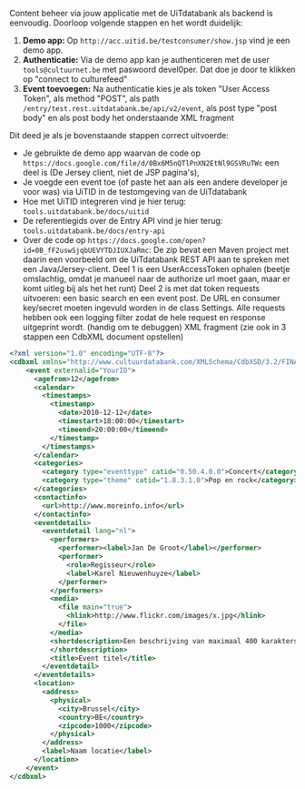 ---
---

Content beheer via jouw applicatie met de UiTdatabank als backend is eenvoudig. Doorloop volgende stappen en het wordt duidelijk:
1. **Demo app:** Op ```http://acc.uitid.be/testconsumer/show.jsp``` vind je een demo app.
2. **Authenticatie:** Via de demo app kan je authenticeren met de user ```tools@cultuurnet.be``` met paswoord devel0per. Dat doe je door te klikken op "connect to culturefeed"
3. **Event toevoegen:** Na authenticatie kies je als token "User Access Token", als method "POST", als path ```/entry/test.rest.uitdatabank.be/api/v2/event```, als post type "post body" en als post body het onderstaande XML fragment

Dit deed je als je bovenstaande stappen correct uitvoerde:
- Je gebruikte de demo app waarvan de code op ```https://docs.google.com/file/d/0Bx6M5nQTlPnXN2EtNl9GSVRuTWc``` een deel is (De Jersey client, niet de JSP pagina's),
- Je voegde een event toe (of paste het aan als een andere developer je voor was) via UiTID in de testomgeving van de UiTdatabank  
- Hoe met UiTID integreren vind je hier terug: ```tools.uitdatabank.be/docs/uitid```
- De referentiegids over de Entry API vind je hier terug: ```tools.uitdatabank.be/docs/entry-api```
- Over de code op ```https://docs.google.com/open?id=0B_fF2uswSjqbUEVYTDJIUXJaRmc```: De zip bevat een Maven project met daarin een voorbeeld om de UiTdatabank REST API aan te spreken met een Java/Jersey-client. Deel 1 is een UserAccessToken ophalen (beetje omslachtig, omdat je manueel naar de authorize url moet gaan, maar er komt uitleg bij als het het runt) Deel 2 is met dat token requests uitvoeren: een basic search en een event post. De URL en consumer key/secret moeten ingevuld worden in de class Settings. Alle requests hebben ook een logging filter zodat de hele request en response uitgeprint wordt. (handig om te debuggen)
XML fragment (zie ook in 3 stappen een CdbXML document opstellen)

~~~ xml
<?xml version="1.0" encoding="UTF-8"?>
<cdbxml xmlns="http://www.cultuurdatabank.com/XMLSchema/CdbXSD/3.2/FINAL">
    <event externalid="YourID">
      <agefrom>12</agefrom>
      <calendar>
        <timestamps>
          <timestamp>
            <date>2010-12-12</date>
            <timestart>18:00:00</timestart>
            <timeend>20:00:00</timeend>
          </timestamp>
        </timestamps>
      </calendar>
      <categories>
        <category type="eventtype" catid="0.50.4.0.0">Concert</category>
        <category type="theme" catid="1.8.3.1.0">Pop en rock</category>
      </categories>
      <contactinfo>
        <url>http://www.moreinfo.info</url>
      </contactinfo>
      <eventdetails>
        <eventdetail lang="nl">
          <performers>
            <performer><label>Jan De Groot</label></performer>
            <performer>
              <role>Regisseur</role>
              <label>Karel Nieuwenhuyze</label>              
            </performer>
          </performers>
          <media>
            <file main="true">
              <hlink>http://www.flickr.com/images/x.jpg</hlink>
            </file>
          </media>
          <shortdescription>Een beschrijving van maximaal 400 karakters.
          </shortdescription>
          <title>Event titel</title>
        </eventdetail>
      </eventdetails>
      <location>
        <address>
          <physical>
            <city>Brussel</city>
            <country>BE</country>
            <zipcode>1000</zipcode>
          </physical>
        </address>
        <label>Naam locatie</label>
      </location>
    </event>
</cdbxml>
~~~
